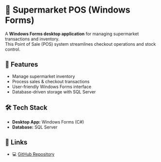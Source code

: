 # 🏪 Supermarket POS (Windows Forms)

A **Windows Forms desktop application** for managing supermarket transactions and inventory.  
This Point of Sale (POS) system streamlines checkout operations and stock control.

## 🚀 Features
- Manage supermarket inventory
- Process sales & checkout transactions
- User-friendly Windows Forms interface
- Database-driven storage with SQL Server

## 🛠️ Tech Stack
- **Desktop App:** Windows Forms (C#)  
- **Database:** SQL Server  

## 🔗 Links
- 💻 [GitHub Repository](https://github.com/MohammedMahmoud01/POS)

